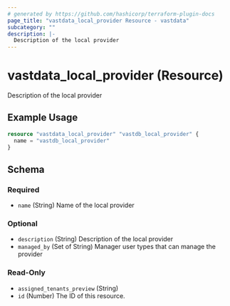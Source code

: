 ```yaml
---
# generated by https://github.com/hashicorp/terraform-plugin-docs
page_title: "vastdata_local_provider Resource - vastdata"
subcategory: ""
description: |-
  Description of the local provider
---
```


# vastdata_local_provider (Resource)

Description of the local provider

## Example Usage

```terraform
resource "vastdata_local_provider" "vastdb_local_provider" {
  name = "vastdb_local_provider"
}
```

<!-- schema generated by tfplugindocs -->
## Schema

### Required

- `name` (String) Name of the local provider

### Optional

- `description` (String) Description of the local provider
- `managed_by` (Set of String) Manager user types that can manage the provider

### Read-Only

- `assigned_tenants_preview` (String)
- `id` (Number) The ID of this resource.
